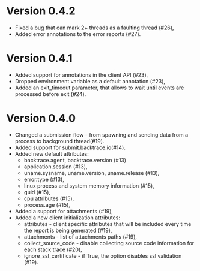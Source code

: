 # Version 0.4.2

- Fixed a bug that can mark 2+ threads as a faulting thread (#26),
- Added error annotations to the error reports (#27).

# Version 0.4.1

- Added support for annotations in the client API (#23),
- Dropped environment variable as a default annotation (#23),
- Added an exit_timeout parameter, that allows to wait until events are processed before exit (#24).

# Version 0.4.0

- Changed a submission flow - from spawning and sending data from a process to background thread(#19).
- Added support for submit.backtrace.io(#14).
- Added new default attributes:
  - backtrace.agent, backtrace.version (#13)
  - application.session (#13),
  - uname.sysname, uname.version, uname.release (#13),
  - error.type (#13),
  - linux process and system memory information (#15),
  - guid (#15),
  - cpu attributes (#15),
  - process.age (#15),
- Added a support for attachments (#19),
- Added a new client initialization attributes:
  - attributes - client specific attributes that will be included every time the report is being generated (#19),
  - attachments - list of attachments paths (#19),
  - collect_source_code - disable collecting source code information for each stack trace (#20),
  - ignore_ssl_certificate - if True, the option disables ssl validation (#19).
